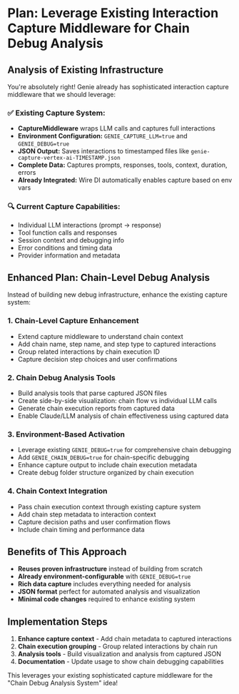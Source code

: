 # Plan: Leverage Existing Interaction Capture Middleware for Chain Debug Analysis

## Analysis of Existing Infrastructure

You're absolutely right! Genie already has sophisticated interaction capture middleware that we should leverage:

### ✅ **Existing Capture System:**
- **CaptureMiddleware** wraps LLM calls and captures full interactions
- **Environment Configuration:** `GENIE_CAPTURE_LLM=true` and `GENIE_DEBUG=true`
- **JSON Output:** Saves interactions to timestamped files like `genie-capture-vertex-ai-TIMESTAMP.json`
- **Complete Data:** Captures prompts, responses, tools, context, duration, errors
- **Already Integrated:** Wire DI automatically enables capture based on env vars

### 🔍 **Current Capture Capabilities:**
- Individual LLM interactions (prompt → response)
- Tool function calls and responses
- Session context and debugging info
- Error conditions and timing data
- Provider information and metadata

## Enhanced Plan: Chain-Level Debug Analysis

Instead of building new debug infrastructure, enhance the existing capture system:

### 1. **Chain-Level Capture Enhancement**
- Extend capture middleware to understand chain context
- Add chain name, step name, and step type to captured interactions
- Group related interactions by chain execution ID
- Capture decision step choices and user confirmations

### 2. **Chain Debug Analysis Tools**
- Build analysis tools that parse captured JSON files
- Create side-by-side visualization: chain flow vs individual LLM calls
- Generate chain execution reports from captured data
- Enable Claude/LLM analysis of chain effectiveness using captured data

### 3. **Environment-Based Activation**
- Leverage existing `GENIE_DEBUG=true` for comprehensive chain debugging
- Add `GENIE_CHAIN_DEBUG=true` for chain-specific debugging
- Enhance capture output to include chain execution metadata
- Create debug folder structure organized by chain execution

### 4. **Chain Context Integration**
- Pass chain execution context through existing capture system
- Add chain step metadata to interaction context
- Capture decision paths and user confirmation flows
- Include chain timing and performance data

## Benefits of This Approach
- **Reuses proven infrastructure** instead of building from scratch
- **Already environment-configurable** with `GENIE_DEBUG=true`
- **Rich data capture** includes everything needed for analysis
- **JSON format** perfect for automated analysis and visualization
- **Minimal code changes** required to enhance existing system

## Implementation Steps
1. **Enhance capture context** - Add chain metadata to captured interactions
2. **Chain execution grouping** - Group related interactions by chain run
3. **Analysis tools** - Build visualization and analysis from captured JSON
4. **Documentation** - Update usage to show chain debugging capabilities

This leverages your existing sophisticated capture middleware for the "Chain Debug Analysis System" idea!